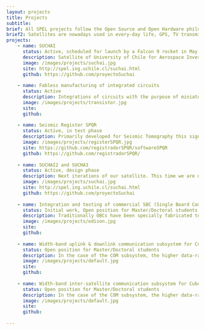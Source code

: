 ```yaml
---
layout: projects
title: Projects
subtitle:
brief: All SPEL projects follow the Open Source and Open Hardware philosophy. If you are interested in one of our projects don't hesitate and contact us
brief2: Satellites are nowadays used in every-day life, GPS, TV transmission, Internet and weather forecast being the most famous examples. The communication sub-systems (COM),  the On Board Computer (OBC) and the Energy Power System (EPS) all lie at the heart of every spacecraft, small or big. Continuous R&D activities try to make this subsystems better, smaller, and more efficient.  In parallel, the recent introduction of the Cubesat standard and its use of nontraditional risk-taking development approaches to achieve low-cost and fast-delivery has revolutionized the space sector by allowing literally hundreds of new actors to enter.  At the SPEL laboratory we are developing a space program based on Cubesat mission. Our goal is to design, develop and launch a Cubesat mission every two years. 
projects:
    - name: SUCHAI
      status: Active, scheduled for launch by a Falcon 9 rocket in May 2016
      description: Satellite of University of Chile for Aerospace Investigation. SUCHAI is the first chilean CubeSat developed by undergraduate students, engineers and professors of the Electrical Engineering, Physics and Mechanical Engineering Departments of the Faculty of Physical and Mathematical Sciences (FCFM) at Universidad de Chile. The main goal is to learn the whole chain process designing, building/integrating, launching and operating a picosatellite.
      image: /images/projects/suchai.jpg
      site: http://spel.ing.uchile.cl/suchai.html
      github: https://github.com/proyectoSuchai
       
    - name: Fabless manufacturing of integrated circuits
      status: Active
      description: Integrations of circuits with the purpose of miniaturization of circuits for sensors used in several areas such as communications, biomedical, geophysics or astronomical instrumentation. Under the constant evolution of technology, the Space and Planetary Exploration Laboratory created a project with the point designing and implementing integrated circuits (IC), both analog and digital, to be used in different areas and for different purposes such as geophysics, biomedical, astronomical instrumentation, telecommunications, etc. Making use of "fabless manufacturing" philosophy, free software and the MOSIS educational program, we have manage to design small integrated amplifiers, the basic unit of any analog circuit such as ADC or DAC, and it is expected that in the near future that mixed signal circuit or fully digital, always with the assistance, cooperation and enthusiasm of colleagues and researchers from the Universidad Católica de Chile.
      image: /images/projects/transistor.jpg
      site: 
      github:  
      
    - name: Seismic Register SPQR
      status: Active, in test phase
      description: Primarily developed for Seismic Tomography this signal register (in development stage) is capable of digitalize, synchronize (to GPS time) and save to disk (MSEED, ASCII formats) signal samples from different sources. It is based on Low-cost and COTS products (Raspberry Pi and Arduino), the idea is to create an open Hw seismic register for scietific purposes.
      image: /images/projects/registerSPQR.jpg
      site: https://github.com/registradorSPQR/softwareSPQR
      github: https://github.com/registradorSPQR/
      
    - name: SUCHAI2 and SUCHA3
      status: Active, design phase
      description: Next iterations of our satellite. This time we are developing two 3U Cubesats!!. 
      image: /images/projects/suchai.jpg
      site: http://spel.ing.uchile.cl/suchai.html
      github: https://github.com/proyectoSuchai
      
    - name: Integration and testing of commercial SBC (Single Board Computers) as OBC for Cubesats
      status: Initial work, Open position for Master/Doctoral students
      description: Traditionally OBCs have been specially fabricated to endure the rush conditions in space, but this approach has lead them to be fairly outdated and expensive processors compared to their counterparts back on earth. In this sense, the goal of this project is to take advantage of the new low-power and high-performance SBC (Single Board Computers) designed for IoT connectivity and for the Hacker/Maker community (e.g. Raspberry Pi, Intel Edison, Arduino, among others) and adapt them to the Cubesat standard, and if possible for space conditions. All of these to ultimately evaluate how they perform in LEO (Low Earth Orbits) inside a real Cubesat mission.
      image: /images/projects/edison.jpg
      site:
      github:
      
    - name: Width-band uplink & downlink communication subsystem for Cubesats at the S-Band
      status: Open position for Master/Doctoral students
      description: In the case of the COM subsystem, the higher data-rates are achieved the newer and more exciting applications are possible. In this sense, the goal of this project is to develop and test an S-band transceiver for Cubesat missions. There are S-band radios in the market, but they are not applicable for Cubesat missions, in terms of cost, size and power consumption. Therefore a specific approach towards miniaturization and efficiency is required
      image: /images/projects/default.jpg
      site:
      github:
      
    - name: Width-band inter-satellite communication subsystem for Cubesats at 60 GHz
      status: Open position for Master/Doctoral students
      description: In the case of the COM subsystem, the higher data-rates are achieved the newer and more exciting applications are possible. In this sense, the goal of this project is to develop and test a 60 GHz transceiver for Cubesat missions. The systems shall be design to communicate between satellites in space, rather than between a satellite and its ground station.
      image: /images/projects/default.jpg
      site:
      github:
      
---
```

